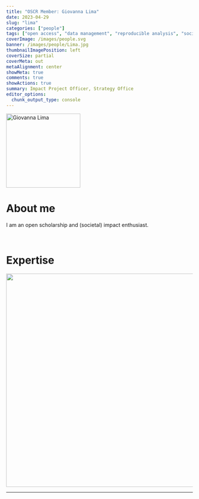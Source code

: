 ```yaml
---
title: "OSCR Member: Giovanna Lima"
date: 2023-04-29
slug: "lima"
categories: ["people"]
tags: ["open access", "data management", "reproducible analysis", "societal impact", "strategy-office"] # top 3 categories + unique + school
coverImage: /images/people.svg
banner: /images/people/Lima.jpg
thumbnailImagePosition: left
coverSize: partial
coverMeta: out
metaAlignment: center
showMeta: true
comments: true
showActions: true
summary: Impact Project Officer, Strategy Office
editor_options: 
  chunk_output_type: console
---
```


<!-- EMAIL -->
<p>
  <a href="mailto:giovanna.lima@eur.nl">
  <img border="0" alt="Giovanna Lima" src="/images/people/Lima.jpg" width="200" height="200" align="center">
  </a>
</p>


<p align="center">
<!--  CV
  <a href="" class="fa-solid fa-file" style="color:#000000;">
  </a> -->

<!-- TWITTER   
  <a href="" class="fa-brands fa-x-twitter" style="color:#000000;">
  </a>   -->


<!-- GOOGLE SCHOLAR
  <a href="" class="fa-brands fa-google-scholar" style="color:#000000;">
  </a>
  -->
  
<!-- RESEARCHGATE 
  <a href="" class="fa-brands fa-researchgate" style="color:#000000;">
  </a>
   --> 
  
<!-- LINKEDIN -->
  <a href="https://www.linkedin.com/in/giovannalima" class="fa-brands fa-linkedin" style="color:#000000;">
  </a> 
  
  <!-- ORCID   -->
  <a href="https://orcid.org/0000-0003-2797-0034" class="fa-brands fa-orcid" style="color:#000000;">
  </a>  

<!-- PERSONAL WEBSITE 
  <a href="" class="fa-solid fa-link" style="color:#000000;">
  </a> -->

<!-- GITHUB 
  <a href="" class="fa-brands fa-github" style="color:#000000;"> 
  </a> -->
</p>






# About me

I am an open scholarship and (societal) impact enthusiast.
 
<BR>

# Expertise

<img src="{{< blogdown/postref >}}index_files/figure-html/radarPlot-1.png" width="576" />


***


